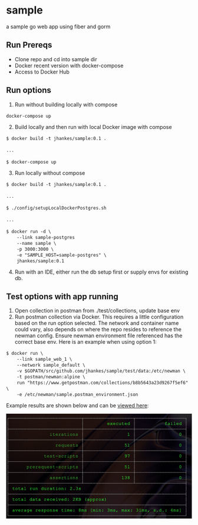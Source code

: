 # sample
a sample go web app using fiber and gorm

## Run Prereqs
- Clone repo and cd into sample dir
- Docker recent version with docker-compose
- Access to Docker Hub

## Run options
1. Run without building locally with compose
```
docker-compose up
```
2. Build locally and then run with local Docker image with compose
```
$ docker build -t jhankes/sample:0.1 .

...

$ docker-compose up
```
3. Run locally without compose
```
$ docker build -t jhankes/sample:0.1 .

...

$ ./config/setupLocalDockerPostgres.sh

...

$ docker run -d \
    --link sample-postgres
    --name sample \
    -p 3000:3000 \
    -e "SAMPLE_HOST=sample-postgres" \
    jhankes/sample:0.1 
```
4.  Run with an IDE, either run the db setup first or supply envs for existing db.

## Test options with app running
1.  Open collection in postman from ./test/collections, update base env
2.  Run postman collection via Docker.  This requires a little configuration based on the run option selected.  The network and container name could vary, also depends on where the repo resides to reference the newman config.  Ensure newman environment file referenced has the correct base env. Here is an example when using option 1:
```
$ docker run \
    --link sample_web_1 \
    --network sample_default \
    -v $GOPATH/src/github.com/jhankes/sample/test/data:/etc/newman \
    -t postman/newman:alpine \
    run "https://www.getpostman.com/collections/b8b5643a23d9267f5ef6" \
    -e /etc/newman/sample.postman_environment.json
```

Example results are shown below and can be [viewed here](https://github.com/jhankes/sample/blob/master/test/data/sample-tests.postman_test_run.json):

![Example test results from Newman](https://github.com/jhankes/sample/raw/master/test/data/newmandockertestresult.png)
